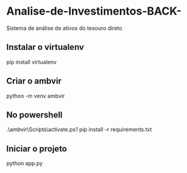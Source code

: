 # Analise-de-Investimentos-BACK-
Sistema de análise de ativos do tesouro direto

## Instalar o virtualenv
pip install virtualenv


## Criar o ambvir
python -m venv ambvir  

## No powershell
.\ambvir\Scripts\activate.ps1
pip install -r requirements.txt

## Iniciar o projeto
python app.py
